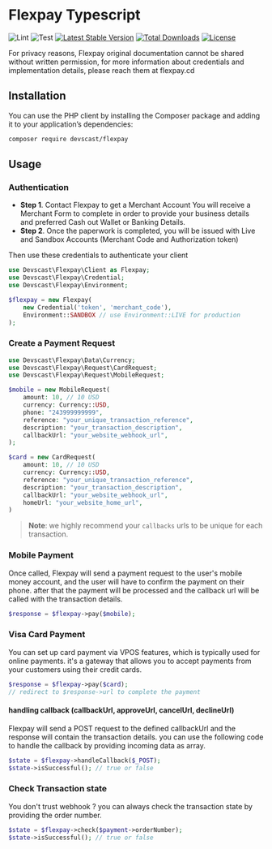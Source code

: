 # Flexpay Typescript

![Lint](https://github.com/devscast/flexpay/actions/workflows/lint.yaml/badge.svg)
![Test](https://github.com/devscast/flexpay/actions/workflows/test.yaml/badge.svg)
[![Latest Stable Version](https://poser.pugx.org/devscast/flexpay/version)](https://packagist.org/packages/devscast/flexpay)
[![Total Downloads](https://poser.pugx.org/devscast/flexpay/downloads)](https://packagist.org/packages/devscast/flexpay)
[![License](https://poser.pugx.org/devscast/flexpay/license)](https://packagist.org/packages/devscast/flexpay)

For privacy reasons, Flexpay original documentation cannot be shared without written permission, for more information about credentials
and implementation details, please reach them at flexpay.cd

## Installation
You can use the PHP client by installing the Composer package and adding it to your application’s dependencies:

```bash
composer require devscast/flexpay
```
## Usage

### Authentication
* **Step 1**. Contact Flexpay to get a Merchant Account
  You will receive a Merchant Form to complete in order to provide your business details and preferred Cash out Wallet or Banking Details.
* **Step 2**. Once the paperwork is completed, you will be issued with Live and Sandbox Accounts (Merchant Code and Authorization token)

Then use these credentials to authenticate your client

```php
use Devscast\Flexpay\Client as Flexpay;
use Devscast\Flexpay\Credential;
use Devscast\Flexpay\Environment;

$flexpay = new Flexpay(
    new Credential('token', 'merchant_code'),
    Environment::SANDBOX // use Environment::LIVE for production
);
```

### Create a Payment Request

```php
use Devscast\Flexpay\Data\Currency;
use Devscast\Flexpay\Request\CardRequest;
use Devscast\Flexpay\Request\MobileRequest;

$mobile = new MobileRequest(
    amount: 10, // 10 USD
    currency: Currency::USD,
    phone: "243999999999",
    reference: "your_unique_transaction_reference",
    description: "your_transaction_description",
    callbackUrl: "your_website_webhook_url",
);

$card = new CardRequest(
    amount: 10, // 10 USD
    currency: Currency::USD,
    reference: "your_unique_transaction_reference",
    description: "your_transaction_description",
    callbackUrl: "your_website_webhook_url",
    homeUrl: "your_website_home_url",
)
```

> **Note**: we highly recommend your `callbacks` urls to be unique for each transaction.

### Mobile Payment
Once called, Flexpay will send a payment request to the user's mobile money account, and the user will have to confirm the payment on their phone.
after that the payment will be processed and the callback url will be called with the transaction details.

```php
$response = $flexpay->pay($mobile);
```

### Visa Card Payment
You can set up card payment via VPOS features, which is typically used for online payments.
it's a gateway that allows you to accept payments from your customers using their credit cards.

```php
$response = $flexpay->pay($card);
// redirect to $response->url to complete the payment
```

#### **handling callback (callbackUrl, approveUrl, cancelUrl, declineUrl)**
Flexpay will send a POST request to the defined callbackUrl and the response will contain the transaction details.
you can use the following code to handle the callback by providing incoming data as array.

```php
$state = $flexpay->handleCallback($_POST);
$state->isSuccessful(); // true or false
````

### Check Transaction state
You don't trust webhook ? you can always check the transaction state by providing the order number.

```php
$state = $flexpay->check($payment->orderNumber);
$state->isSuccessful(); // true or false
```
